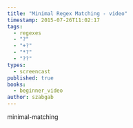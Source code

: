 ```yaml
---
title: "Minimal Regex Matching - video"
timestamp: 2015-07-26T11:02:17
tags:
  - regexes
  - "?"
  - "+?"
  - "*?"
  - "??"
types:
  - screencast
published: true
books:
  - beginner_video
author: szabgab
---
```



minimal-matching


<slidecast file="beginner-perl/minimal-matching" youtube="kj07K_M4HgI" />
